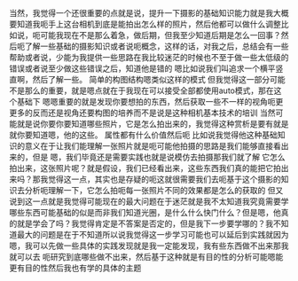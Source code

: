 当然，我觉得一个还很重要的点就是说，提升一下摄影的基础知识能力就是我大概要知道我呃手上这台相机到底是能拍出怎么样的照片，然后他都可以做什么调整比如说，呃可能我现在不是那么着急，做后期，但我至少知道后期是怎么一回事？然后呃了解一些基础的摄影知识或者说呃概念，这样的话，对我之后，总结会有一些帮助或者说，少能为我提供一些思路在我比较迷茫的时候也不至于做一些太低级的错误或者说至少做这些错误之后，知道他是错的 嗯比如说我们叫追求一个横平竖直啊，然后了解一些。 简单的构图结构嗯类似这样的模式
但我觉得这一部分可能不是那么的重要，就是嗯点就在于我现在可以接受全部都使用auto模式，那在这个基础下 嗯嗯重要的就是发现你要想拍的东西，然后获取一些不一样的视角呃更更多的反而还是视角还要构图的培养而不是说是这种相机基本技术的培训 当然可能就是说你要你要知道哪些照片，它是怎么拍出来的，我觉得这种赏析是要有就是就你要知道嗯，他的这些。 属性都有什么价值然后呃 比如说我觉得他这种基础知识的意义在于让我们能理解一张照片就是呃可能他拍摄的思路是我们能够直接看出来的，但是 嗯，我们毕竟还是需要实践也就是说模仿去拍摄那我们就了解 它怎么拍出来，这张照片呢？就是假设，我们已经看出来，这些东西我们真的能把它拍出来吗？那我觉得这一点，其实也是存疑的呃这就很需要我们去呃基于这个摄影的知识去分析呃理解一下，它怎么拍呃每一张照片不同的效果都是怎么的获取的
但又说到这一点就是我觉得可能现在的最大问题在于迷茫就是我不太知道我究竟需要学哪些东西可能基础的似是而非我们知道光圈，是什么什么快门什么？但是嗯，他真的就是学会了吗？我觉得肯定是不答案是否定的，但是我下一步要学哪的？我不知道最大的问题是在于不知道所以说我觉得这一步学习可能也可以延后到实践就因为嗯，我可以先做一些具体的实践发现就是我一定能发现，我有些东西做不出来那我就可以去 呃研究到底哪些做不出来，然后基于这种就是有目的性的分析可能嗯能 更有目的性然后我也有学的具体的主题